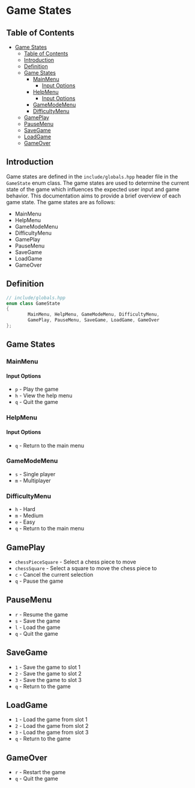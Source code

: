 # Game States

## Table of Contents
- [Game States](#game-states)
  - [Table of Contents](#table-of-contents)
  - [Introduction](#introduction)
  - [Definition](#definition)
  - [Game States](#game-states-1)
    - [MainMenu](#mainmenu)
      - [Input Options](#input-options)
    - [HelpMenu](#helpmenu)
      - [Input Options](#input-options-1)
    - [GameModeMenu](#gamemodemenu)
    - [DifficultyMenu](#difficultymenu)
  - [GamePlay](#gameplay)
  - [PauseMenu](#pausemenu)
  - [SaveGame](#savegame)
  - [LoadGame](#loadgame)
  - [GameOver](#gameover)

## Introduction

Game states are defined in the `include/globals.hpp` header file in the `GameState` enum class. The game states are used to determine the current state of the game which influences the expected user input and game behavior. This documentation aims to provide a brief overview of each game state. The game states are as follows:

- MainMenu
- HelpMenu
- GameModeMenu
- DifficultyMenu
- GamePlay
- PauseMenu
- SaveGame
- LoadGame
- GameOver

## Definition

```cpp
// include/globals.hpp
enum class GameState
{
        MainMenu, HelpMenu, GameModeMenu, DifficultyMenu,
        GamePlay, PauseMenu, SaveGame, LoadGame, GameOver
};
```

## Game States

### MainMenu

#### Input Options

- `p` - Play the game
- `h` - View the help menu
- `q` - Quit the game

### HelpMenu

#### Input Options

- `q` - Return to the main menu

### GameModeMenu

- `s` - Single player
- `m` - Multiplayer

### DifficultyMenu

- `h` - Hard
- `m` - Medium
- `e` - Easy
- `q` - Return to the main menu

## GamePlay

- `chessPieceSquare` - Select a chess piece to move
- `chessSquare` - Select a square to move the chess piece to
- `c` - Cancel the current selection
- `q` - Pause the game

## PauseMenu

- `r` - Resume the game
- `s` - Save the game
- `l` - Load the game
- `q` - Quit the game

## SaveGame

- `1` - Save the game to slot 1
- `2` - Save the game to slot 2
- `3` - Save the game to slot 3
- `q` - Return to the game

## LoadGame

- `1` - Load the game from slot 1
- `2` - Load the game from slot 2
- `3` - Load the game from slot 3
- `q` - Return to the game

## GameOver

- `r` - Restart the game
- `q` - Quit the game
